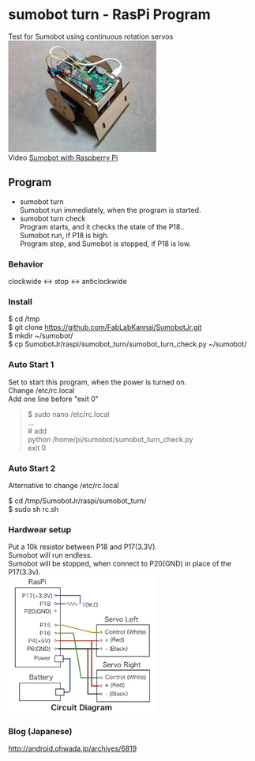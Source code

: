 # sumobot turn - RasPi Program

Test for Sumobot using  continuous rotation servos <br/>
<img src="https://github.com/FabLabKannai/SumobotJr/blob/master/docs/raspi_ver.jpg" width="300" /> <br/>
Video [Sumobot with Raspberry Pi](https://www.youtube.com/watch?v=J9WRliGs7vI) <br/>

## Program
- sumobot turn <br/>
Sumobot run immediately, when the program is started. <br/>
- sumobot turn check <br/>
Program starts, and it checks the state of the P18.. <br/>
Sumobot run, if P18 is high. <br/>
Program stop, and Sumobot is stopped, if P18 is low. <br/>

### Behavior
clockwide <-> stop <-> anticlockwide <br/>

### Install
$ cd /tmp<br>
$ git clone https://github.com/FabLabKannai/SumobotJr.git <br>
$ mkdir ~/sumobot/ <br>
$ cp SumobotJr/raspi/sumobot_turn/sumobot_turn_check.py ~/sumobot/ <br>

### Auto Start 1
Set to start this program, when the power is turned on. <br>
Change /etc/rc.local <br>
Add one line before "exit 0" <br>

> $ sudo nano /etc/rc.local <br>
... <br>
\# add <br/>
python /home/pi/sumobot/sumobot_turn_check.py <br>
exit 0  <br>

### Auto Start 2
Alternative to change /etc/rc.local<br>

$ cd /tmp/SumobotJr/raspi/sumobot_turn/ <br>
$ sudo sh rc.sh

### Hardwear setup
Put a 10k resistor between P18 and P17(3.3V).  <br>
Sumobot will run endless. <br>
Sumobot will be stopped, when connect to P20(GND) in place of the P17(3.3v).   <br>
<img src="https://github.com/FabLabKannai/SumobotJr/blob/master/docs/raspi/raspi_circuit_p18.png" width="300" /> <br/>

### Blog (Japanese)
http://android.ohwada.jp/archives/6819
